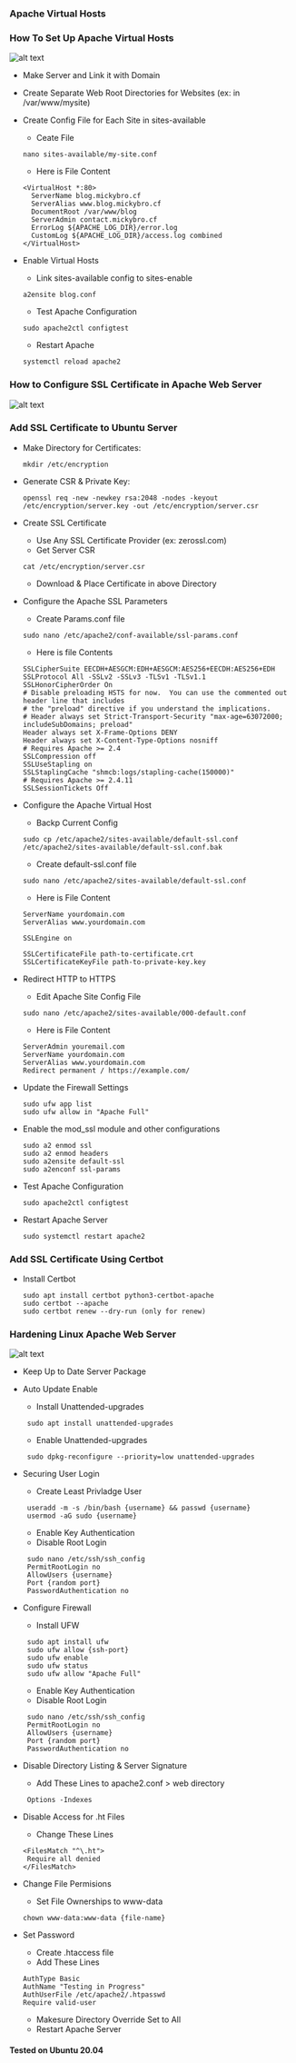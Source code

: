 ### Apache Virtual Hosts

### How To Set Up Apache Virtual Hosts

![alt text](v-host.png)

- Make Server and Link it with Domain

- Create Separate Web Root Directories for Websites (ex: in /var/www/mysite)

- Create Config File for Each Site in sites-available
   - Ceate File
   ```console
   nano sites-available/my-site.conf
   ```
   - Here is File Content
   ```console
   <VirtualHost *:80>
     ServerName blog.mickybro.cf
     ServerAlias www.blog.mickybro.cf
     DocumentRoot /var/www/blog
     ServerAdmin contact.mickybro.cf
     ErrorLog ${APACHE_LOG_DIR}/error.log
     CustomLog ${APACHE_LOG_DIR}/access.log combined
   </VirtualHost>
   ``` 

- Enable Virtual Hosts
  - Link sites-available config to sites-enable
   ```console
   a2ensite blog.conf
   ```
   - Test Apache Configuration
	```console
	sudo apache2ctl configtest
	```
   - Restart Apache
   ```console
   systemctl reload apache2
   ```

### How to Configure SSL Certificate in Apache Web Server

![alt text](ssl.png)

### Add SSL Certificate to Ubuntu Server
- Make Directory for Certificates:
	```console
	mkdir /etc/encryption
	``` 
- Generate CSR & Private Key:
	```console
	openssl req -new -newkey rsa:2048 -nodes -keyout /etc/encryption/server.key -out /etc/encryption/server.csr
	```
- Create SSL Certificate
	- Use Any SSL Certificate Provider (ex: zerossl.com)
	- Get Server CSR 
	```console
	cat /etc/encryption/server.csr
	```
	- Download & Place Certificate in above Directory

- Configure the Apache SSL Parameters
	- Create Params.conf file
	```console
	sudo nano /etc/apache2/conf-available/ssl-params.conf
	```
	- Here is file Contents
	```console
	SSLCipherSuite EECDH+AESGCM:EDH+AESGCM:AES256+EECDH:AES256+EDH
	SSLProtocol All -SSLv2 -SSLv3 -TLSv1 -TLSv1.1
	SSLHonorCipherOrder On
	# Disable preloading HSTS for now.  You can use the commented out header line that includes
	# the "preload" directive if you understand the implications.
	# Header always set Strict-Transport-Security "max-age=63072000; includeSubDomains; preload"
	Header always set X-Frame-Options DENY
	Header always set X-Content-Type-Options nosniff
	# Requires Apache >= 2.4
	SSLCompression off
	SSLUseStapling on
	SSLStaplingCache "shmcb:logs/stapling-cache(150000)"
	# Requires Apache >= 2.4.11
	SSLSessionTickets Off
	```

- Configure the Apache Virtual Host
	- Backp Current Config
	```console
	sudo cp /etc/apache2/sites-available/default-ssl.conf /etc/apache2/sites-available/default-ssl.conf.bak
	```
	- Create default-ssl.conf file
	```console
	sudo nano /etc/apache2/sites-available/default-ssl.conf
	```
	- Here is File Content
	```console
	ServerName yourdomain.com
    ServerAlias www.yourdomain.com

    SSLEngine on

    SSLCertificateFile path-to-certificate.crt
    SSLCertificateKeyFile path-to-private-key.key 
	```
- Redirect HTTP to HTTPS
	- Edit Apache Site Config File
	```console
	sudo nano /etc/apache2/sites-available/000-default.conf 
	```
	- Here is File Content
	```console
	ServerAdmin youremail.com
	ServerName yourdomain.com
  	ServerAlias www.yourdomain.com
  	Redirect permanent / https://example.com/ 
	```
- Update the Firewall Settings
	```console
	sudo ufw app list
	sudo ufw allow in "Apache Full"
	```
- Enable the mod_ssl module and other configurations
	```console
	sudo a2 enmod ssl
	sudo a2 enmod headers
	sudo a2ensite default-ssl
	sudo a2enconf ssl-params
	```
- Test Apache Configuration
	```console
	sudo apache2ctl configtest
	```
- Restart Apache Server
	```console
	sudo systemctl restart apache2
	```
 ### Add SSL Certificate Using Certbot
- Install Certbot
    ```console
  sudo apt install certbot python3-certbot-apache
  sudo certbot --apache
  sudo certbot renew --dry-run (only for renew)
  ```

### Hardening Linux Apache Web Server

![alt text](server-hard.jpg)

- Keep Up to Date Server Package

- Auto Update Enable
  - Install Unattended-upgrades
   ```console
    sudo apt install unattended-upgrades
   ```
   - Enable Unattended-upgrades
   ```console
    sudo dpkg-reconfigure --priority=low unattended-upgrades
   ```

- Securing User Login
  - Create Least Privladge User
   ```console
    useradd -m -s /bin/bash {username} && passwd {username}
    usermod -aG sudo {username}
   ```
   - Enable Key Authentication
   - Disable Root Login
   ```console
    sudo nano /etc/ssh/ssh_config
    PermitRootLogin no
    AllowUsers {username}
    Port {random port}
    PasswordAuthentication no
   ```
   
- Configure Firewall
  - Install UFW
   ```console
    sudo apt install ufw
    sudo ufw allow {ssh-port}
    sudo ufw enable
    sudo ufw status
    sudo ufw allow "Apache Full"
   ```
   - Enable Key Authentication
   - Disable Root Login
   ```console
    sudo nano /etc/ssh/ssh_config
    PermitRootLogin no
    AllowUsers {username}
    Port {random port}
    PasswordAuthentication no
   ```

- Disable Directory Listing & Server Signature
   - Add These Lines to apache2.conf > web directory
   ```console
    Options -Indexes
   ```

- Disable Access for .ht Files
   - Change These Lines
   ```console
   <FilesMatch "^\.ht">
    Require all denied
   </FilesMatch>
   ```

- Change File Permisions
   - Set File Ownerships to www-data
   ```console
   chown www-data:www-data {file-name}
   ```

- Set Password
   - Create .htaccess file
   - Add These Lines
   ```console
   AuthType Basic
   AuthName "Testing in Progress"
   AuthUserFile /etc/apache2/.htpasswd
   Require valid-user
   ```
   - Makesure Directory Override Set to All 
   - Restart Apache Server
 
 #### Tested on Ubuntu 20.04

